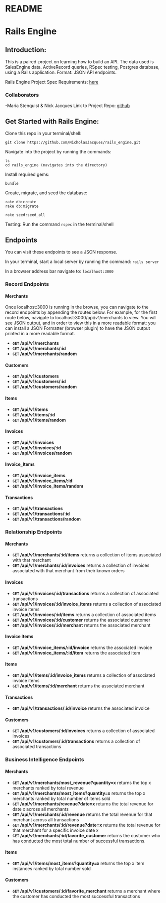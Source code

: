 # README

# Rails Engine

## Introduction:

This is a paired-project on learning how to build an API. The data used is SalesEngine data. ActiveRecord queries, RSpec testing, Postgres database, using a Rails application. Format: JSON API endpoints. 

Rails Engine Project Spec Requirements: [here](http://backend.turing.io/module3/projects/rails_engine)

### Collaborators

-Maria Stenquist & Nick Jacques
Link to Project Repo:  [github](https://github.com/NicholasJacques/rails_engine)


## Get Started with Rails Engine:

Clone this repo in your terminal/shell:
```
git clone https://github.com/NicholasJacques/rails_engine.git
```

Navigate into the project by running the commands:
```
ls 
cd rails_engine (navigates into the directory)
```

Install required gems:
```
bundle 
```

Create, migrate, and seed the database:
```
rake db:create
rake db:migrate

rake seed:seed_all

```

Testing: Run the command `rspec` in the terminal/shell 

## Endpoints
You can visit these endpoints to see a JSON response.

In your terminal, start a local server by running the command: `rails server`

In a browser address bar navigate to: `localhost:3000`

### Record Endpoints

#### Merchants

Once localhost:3000 is running in the browse, you can navigate to the record endpoints by appending the routes below.
For example, for the first route below, navigate to localhost:3000/api/v1/merchants to view. You will see JSON output, and in order to view this in a more readable format: you can install a JSON Formatter (browser plugin) to have the JSON output printed in a more readable format. 

- **<code>GET</code> /api/v1/merchants**
- **<code>GET</code> /api/v1/merchants/:id**
- **<code>GET</code> /api/v1/merchants/random**

#### Customers
- **<code>GET</code> /api/v1/customers**
- **<code>GET</code> /api/v1/customers/:id**
- **<code>GET</code> /api/v1/customers/random**

#### Items
- **<code>GET</code> /api/v1/items**
- **<code>GET</code> /api/v1/items/:id**
- **<code>GET</code> /api/v1/items/random**

#### Invoices
- **<code>GET</code> /api/v1/invoices**
- **<code>GET</code> /api/v1/invoices/:id**
- **<code>GET</code> /api/v1/invoices/random**

#### Invoice_Items
- **<code>GET</code> /api/v1/invoice_items**
- **<code>GET</code> /api/v1/invoice_items/:id**
- **<code>GET</code> /api/v1/invoice_items/random**

#### Transactions
- **<code>GET</code> /api/v1/transactions**
- **<code>GET</code> /api/v1/transactions/:id**
- **<code>GET</code> /api/v1/transactions/random**

### Relationship Endpoints

#### Merchants

- **<code>GET</code> /api/v1/merchants/:id/items** returns a collection of items associated with that merchant
- **<code>GET</code> /api/v1/merchants/:id/invoices** returns a collection of invoices associated with that merchant from their known orders

#### Invoices

- **<code>GET</code> /api/v1/invoices/:id/transactions** returns a collection of associated transactions
- **<code>GET</code> /api/v1/invoices/:id/invoice_items** returns a collection of associated invoice items
- **<code>GET</code> /api/v1/invoices/:id/items** returns a collection of associated items
- **<code>GET</code> /api/v1/invoices/:id/customer** returns the associated customer
- **<code>GET</code> /api/v1/invoices/:id/merchant** returns the associated merchant

#### Invoice Items

- **<code>GET</code> /api/v1/invoice_items/:id/invoice** returns the associated invoice
- **<code>GET</code> /api/v1/invoice_items/:id/item** returns the associated item

#### Items

- **<code>GET</code> /api/v1/items/:id/invoice_items** returns a collection of associated invoice items
- **<code>GET</code> /api/v1/items/:id/merchant** returns the associated merchant
#### Transactions

- **<code>GET</code> /api/v1/transactions/:id/invoice** returns the associated invoice

#### Customers

- **<code>GET</code> /api/v1/customers/:id/invoices** returns a collection of associated invoices
- **<code>GET</code> /api/v1/customers/:id/transactions** returns a collection of associated transactions

### Business Intelligence Endpoints

#### Merchants

- **<code>GET</code> /api/v1/merchants/most_revenue?quantity=x** returns the top x merchants ranked by total revenue
- **<code>GET</code> /api/v1/merchants/most_items?quantity=x** returns the top x merchants ranked by total number of items sold
- **<code>GET</code> /api/v1/merchants/revenue?date=x** returns the total revenue for date x across all merchants
- **<code>GET</code>  /api/v1/merchants/:id/revenue** returns the total revenue for that merchant across all transactions
- **<code>GET</code>  /api/v1/merchants/:id/revenue?date=x** returns the total revenue for that merchant for a specific invoice date x
- **<code>GET</code>  /api/v1/merchants/:id/favorite_customer** returns the customer who has conducted the most total number of successful transactions.

#### Items

- **<code>GET</code> /api/v1/items/most_items?quantity=x** returns the top x item instances ranked by total number sold

#### Customers

- **<code>GET</code> /api/v1/customers/:id/favorite_merchant** returns a merchant where the customer has conducted the most successful transactions


